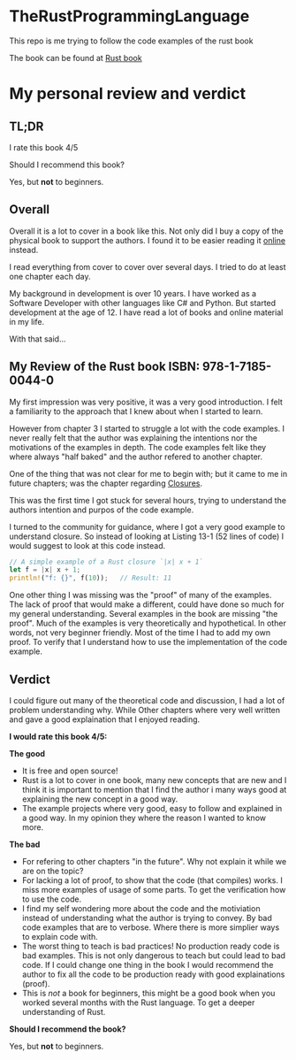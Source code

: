 # TheRustProgrammingLanguage
This repo is me trying to follow the code examples of the rust book

The book can be found at 
[Rust book](https://doc.rust-lang.org/book/title-page.html)

# My personal review and verdict

## TL;DR
I rate this book 4/5

Should I recommend this book?

Yes, but **not** to beginners.

## Overall

Overall it is a lot to cover in a book like this. Not only did I buy a copy of
the physical book to support the authors. I found it to be easier reading it
[online](https://doc.rust-lang.org/book/title-page.html) instead.

I read everything from cover to cover over several days. I tried to do at 
least one chapter each day.

My background in development is over 10 years. I have worked as a Software
Developer with other languages like C# and Python. But started development at
the age of 12. I have read a lot of books and online material in my life.

With that said...

## My Review of the Rust book ISBN: 978-1-7185-0044-0
My first impression was very positive, it was a very good introduction.
I felt a familiarity to the approach that I knew about when I started to learn.

However from chapter 3 I started to struggle a lot with the code examples.
I never really felt that the author was explaining the intentions nor the
motivations of the examples in depth. The code examples felt like they where
always "half baked" and the author refered to another chapter.

One of the thing that was not clear for me to begin with; but it came to me in
future chapters; was the chapter regarding
[Closures](https://doc.rust-lang.org/book/ch13-01-closures.html).

This was the first time I got stuck for several hours, trying to understand
the authors intention and purpos of the code example.

I turned to the community for guidance, where I got a very good example to
understand closure. So instead of looking at Listing 13-1 (52 lines of code)
I would suggest to look at this code instead.
```rust
// A simple example of a Rust closure `|x| x + 1`
let f = |x| x + 1;
println!("f: {}", f(10));   // Result: 11 
```

One other thing I was missing was the "proof" of many of the examples.
The lack of proof that would make a different, could have done so much for my
general understanding. Several examples in the book are missing "the proof".
Much of the examples is very theoretically and hypothetical. In other words, 
not very beginner friendly. Most of the time I had to add my own proof. 
To verify that I understand how to use the implementation of the code example.

## Verdict

I could figure out many of the theoretical code and discussion, I had a lot of
problem understanding why. While Other chapters where very well written and
gave a good explaination that I enjoyed reading.

**I would rate this book 4/5:**

**The good**
* It is free and open source!
* Rust is a lot to cover in one book, many new concepts that are new and I 
think it is important to mention that I find the author i many ways good at 
explaining the new concept in a good way.
* The example projects where very good, easy to follow and explained in a good
way. In my opinion they where the reason I wanted to know more.

**The bad**
* For refering to other chapters "in the future". Why not explain it while we
are on the topic?
* For lacking a lot of proof, to show that the code (that compiles) works. I 
miss more examples of usage of some parts. To get the verification how to use
the code.
* I find my self wondering more about the code and the motiviation instead of
understanding what the author is trying to convey. By bad code examples that 
are to verbose. Where there is more simplier ways to explain code with.
* The worst thing to teach is bad practices! No production ready code is bad
examples. This is not only dangerous to teach but could lead to bad code.
If I could change one thing in the book I would recommend the author to fix
all the code to be production ready with good explainations (proof).
* This is *not* a book for beginners, this might be a good book when you worked
several months with the Rust language. To get a deeper understanding of Rust.



**Should I recommend the book?**

Yes, but **not** to beginners.
